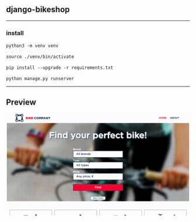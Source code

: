## django-bikeshop

___
### install
```
python3 -m venv venv
```
```
source ./venv/bin/activate
```
```
pip install --upgrade -r requirements.txt
```
```
python manage.py runserver
```
___

## Preview
<img src="./preview.gif" width=500px style="display:block; margin: 0 auto;" />
